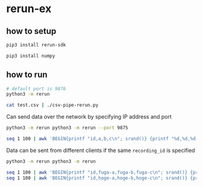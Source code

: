 # rerun-ex

## how to setup
``` bash
pip3 install rerun-sdk

pip3 install numpy
```

## how to run

``` bash
# default port is 9876
python3 -m rerun

cat test.csv | ./csv-pipe-rerun.py
```

Can send data over the network by specifying IP address and port
``` bash
python3 -m rerun python3 -m rerun --port 9875

seq 1 100 | awk 'BEGIN{printf "id,a,b,c\n"; srand()} {printf "%d,%d,%d,%d\n", NR-1, int(rand()*10), int(rand()*50), int(rand()*100)}' | ./csv-pipe-rerun.py --addr 127.0.0.1:9875
```

Data can be sent from different clients if the same `recording_id` is specified
``` bash
python3 -m rerun python3 -m rerun

seq 1 100 | awk 'BEGIN{printf "id,fuga-a,fuga-b,fuga-c\n"; srand()} {printf "%d,%d,%d,%d\n", NR-1, int(rand()*10), int(rand()*50), int(rand()*30)}' | ./csv-pipe-rerun.py --addr 127.0.0.1:9876 --interval 0.2 -t fuga --recording_id=test
seq 1 100 | awk 'BEGIN{printf "id,hoge-a,hoge-b,hoge-c\n"; srand()} {printf "%d,%d,%d,%d\n", NR-1, int(rand()*20), int(rand()*80), int(rand()*90)}' | ./csv-pipe-rerun.py --addr 127.0.0.1:9876 --interval 0.2 -t hoge --recording_id=test
```
